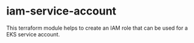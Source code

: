 # iam-service-account

This terraform module helps to create an IAM role that can be used for a EKS service account.
